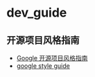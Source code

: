 # dev_guide

## 开源项目风格指南

- [Google 开源项目风格指南](https://zh-google-styleguide.readthedocs.io/en/latest/contents/)
- [google style guide](https://google.github.io/styleguide/)
